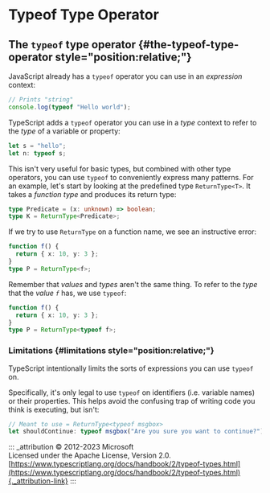# Typeof Type Operator

## The `typeof` type operator {#the-typeof-type-operator style="position:relative;"}

JavaScript already has a `typeof` operator you can use in an
*expression* context:

```ts
// Prints "string"
console.log(typeof "Hello world");
```

TypeScript adds a `typeof` operator you can use in a *type* context to
refer to the *type* of a variable or property:

```ts
let s = "hello";
let n: typeof s;
```

This isn't very useful for basic types, but combined with other type
operators, you can use `typeof` to conveniently express many patterns.
For an example, let's start by looking at the predefined type
`ReturnType<T>`. It takes a *function type* and produces its return
type:

```ts
type Predicate = (x: unknown) => boolean;
type K = ReturnType<Predicate>;
```

If we try to use `ReturnType` on a function name, we see an instructive
error:

```ts
function f() {
  return { x: 10, y: 3 };
}
type P = ReturnType<f>;
```

Remember that *values* and *types* aren't the same thing. To refer to
the *type* that the *value `f`* has, we use `typeof`:

```ts
function f() {
  return { x: 10, y: 3 };
}
type P = ReturnType<typeof f>;
```

### Limitations {#limitations style="position:relative;"}

TypeScript intentionally limits the sorts of expressions you can use
`typeof` on.

Specifically, it's only legal to use `typeof` on identifiers (i.e.
variable names) or their properties. This helps avoid the confusing trap
of writing code you think is executing, but isn't:

```ts
// Meant to use = ReturnType<typeof msgbox>
let shouldContinue: typeof msgbox("Are you sure you want to continue?");
```

::: _attribution
© 2012-2023 Microsoft\
Licensed under the Apache License, Version 2.0.\
[https://www.typescriptlang.org/docs/handbook/2/typeof-types.html](https://www.typescriptlang.org/docs/handbook/2/typeof-types.html){._attribution-link}
:::
